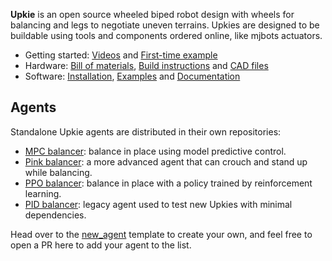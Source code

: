 **Upkie** is an open source wheeled biped robot design with wheels for balancing and legs to negotiate uneven terrains. Upkies are designed to be buildable using tools and components ordered online, like mjbots actuators.

- Getting started: [Videos](https://www.youtube.com/@upkie) and [First-time example](https://github.com/upkie/upkie?tab=readme-ov-file#getting-started)
- Hardware: [Bill of materials](https://github.com/upkie/upkie/wiki/Bill-of-materials), [Build instructions](https://github.com/upkie/upkie/wiki) and [CAD files](https://github.com/upkie/upkie_parts)
- Software: [Installation](https://github.com/upkie/upkie#installation), [Examples](https://github.com/upkie/upkie/tree/main/examples) and [Documentation](https://upkie.github.io/upkie/)

## Agents

Standalone Upkie agents are distributed in their own repositories:

- [MPC balancer](https://github.com/upkie/mpc_balancer): balance in place using model predictive control.
- [Pink balancer](https://github.com/upkie/pink_balancer): a more advanced agent that can crouch and stand up while balancing.
- [PPO balancer](https://github.com/upkie/ppo_balancer): balance in place with a policy trained by reinforcement learning.
- [PID balancer](https://github.com/upkie/pid_balancer): legacy agent used to test new Upkies with minimal dependencies.

Head over to the [new\_agent](https://github.com/upkie/new_agent) template to create your own, and feel free to open a PR here to add your agent to the list.
